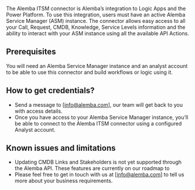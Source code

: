 The Alemba ITSM connector is Alemba’s integration to Logic Apps and the Power Platform. To use this integration, users must have an active Alemba Service Manager (ASM) instance. The connector allows easy access to all your Call, Request, CMDB, Knowledge, Service Levels information and the ability to interact with your ASM instance using all the available API Actions.

## Prerequisites

You will need an Alemba Service Manager instance and an analyst account to be able to use this connector and build workflows or logic using it. 

## How to get credentials?

* Send a message to [info@alemba.com], our team will get back to you with access details.
* Once you have access to your Alemba Service Manager instance, you’ll be able to connect to the Alemba ITSM connector using a configured Analyst account.


## Known issues and limitations

*	Updating CMDB Links and Stakeholders is not yet supported through the Alemba API. These features are currently on our roadmap to 
* Please feel free to get in touch with us at [info@alemba.com] to tell us more about your business requirements.


